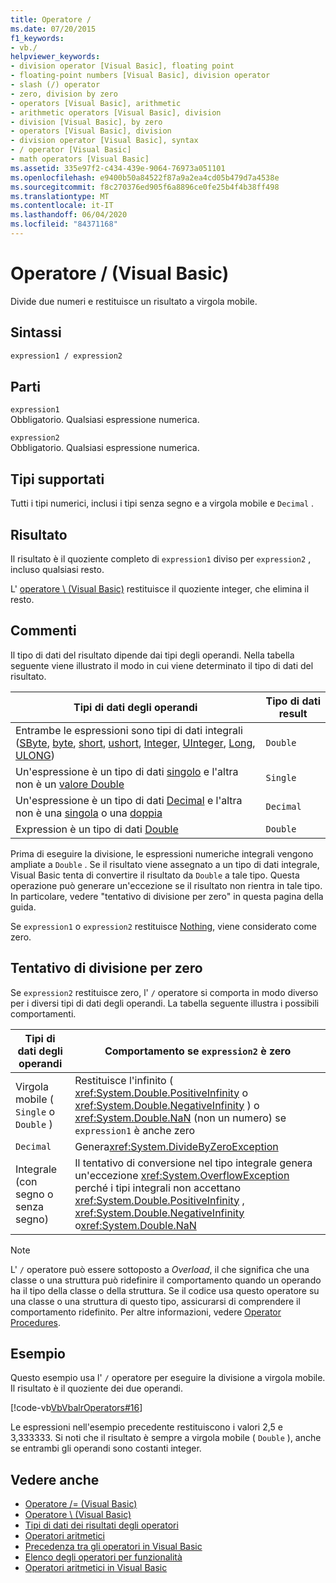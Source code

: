 ```yaml
---
title: Operatore /
ms.date: 07/20/2015
f1_keywords:
- vb./
helpviewer_keywords:
- division operator [Visual Basic], floating point
- floating-point numbers [Visual Basic], division operator
- slash (/) operator
- zero, division by zero
- operators [Visual Basic], arithmetic
- arithmetic operators [Visual Basic], division
- division [Visual Basic], by zero
- operators [Visual Basic], division
- division operator [Visual Basic], syntax
- / operator [Visual Basic]
- math operators [Visual Basic]
ms.assetid: 335e97f2-c434-439e-9064-76973a051101
ms.openlocfilehash: e9400b50a84522f87a9a2ea4cd05b479d7a4538e
ms.sourcegitcommit: f8c270376ed905f6a8896ce0fe25b4f4b38ff498
ms.translationtype: MT
ms.contentlocale: it-IT
ms.lasthandoff: 06/04/2020
ms.locfileid: "84371168"
---
```

# <a name="-operator-visual-basic"></a>Operatore / (Visual Basic)
Divide due numeri e restituisce un risultato a virgola mobile.  
  
## <a name="syntax"></a>Sintassi  
  
```vb  
expression1 / expression2  
```  
  
## <a name="parts"></a>Parti  
 `expression1`  
 Obbligatorio. Qualsiasi espressione numerica.  
  
 `expression2`  
 Obbligatorio. Qualsiasi espressione numerica.  
  
## <a name="supported-types"></a>Tipi supportati  
 Tutti i tipi numerici, inclusi i tipi senza segno e a virgola mobile e `Decimal` .  
  
## <a name="result"></a>Risultato  
 Il risultato è il quoziente completo di `expression1` diviso per `expression2` , incluso qualsiasi resto.  
  
 L' [operatore \ (Visual Basic)](integer-division-operator.md) restituisce il quoziente integer, che elimina il resto.  
  
## <a name="remarks"></a>Commenti  
 Il tipo di dati del risultato dipende dai tipi degli operandi. Nella tabella seguente viene illustrato il modo in cui viene determinato il tipo di dati del risultato.  
  
|Tipi di dati degli operandi|Tipo di dati result|  
|------------------------|----------------------|  
|Entrambe le espressioni sono tipi di dati integrali ([SByte](../data-types/sbyte-data-type.md), [byte](../data-types/byte-data-type.md), [short](../data-types/short-data-type.md), [ushort](../data-types/ushort-data-type.md), [Integer](../data-types/integer-data-type.md), [UInteger](../data-types/uinteger-data-type.md), [Long](../data-types/long-data-type.md), [ULONG](../data-types/ulong-data-type.md))|`Double`|  
|Un'espressione è un tipo di dati [singolo](../data-types/single-data-type.md) e l'altra non è un [valore Double](../data-types/double-data-type.md)|`Single`|  
|Un'espressione è un tipo di dati [Decimal](../data-types/decimal-data-type.md) e l'altra non è una [singola](../data-types/single-data-type.md) o una [doppia](../data-types/double-data-type.md)|`Decimal`|  
|Expression è un tipo di dati [Double](../data-types/double-data-type.md)|`Double`|  
  
 Prima di eseguire la divisione, le espressioni numeriche integrali vengono ampliate a `Double` . Se il risultato viene assegnato a un tipo di dati integrale, Visual Basic tenta di convertire il risultato da `Double` a tale tipo. Questa operazione può generare un'eccezione se il risultato non rientra in tale tipo. In particolare, vedere "tentativo di divisione per zero" in questa pagina della guida.  
  
 Se `expression1` o `expression2` restituisce [Nothing](../nothing.md), viene considerato come zero.  
  
## <a name="attempted-division-by-zero"></a>Tentativo di divisione per zero  
 Se `expression2` restituisce zero, l' `/` operatore si comporta in modo diverso per i diversi tipi di dati degli operandi. La tabella seguente illustra i possibili comportamenti.  
  
|Tipi di dati degli operandi|Comportamento se `expression2` è zero|  
|------------------------|---------------------------------------|  
|Virgola mobile ( `Single` o `Double` )|Restituisce l'infinito ( <xref:System.Double.PositiveInfinity> o <xref:System.Double.NegativeInfinity> ) o <xref:System.Double.NaN> (non un numero) se `expression1` è anche zero|  
|`Decimal`|Genera<xref:System.DivideByZeroException>|  
|Integrale (con segno o senza segno)|Il tentativo di conversione nel tipo integrale genera un'eccezione <xref:System.OverflowException> perché i tipi integrali non accettano <xref:System.Double.PositiveInfinity> , <xref:System.Double.NegativeInfinity> o<xref:System.Double.NaN>|  
  
> [!NOTE]
> L' `/` operatore può essere sottoposto a *Overload*, il che significa che una classe o una struttura può ridefinire il comportamento quando un operando ha il tipo della classe o della struttura. Se il codice usa questo operatore su una classe o una struttura di questo tipo, assicurarsi di comprendere il comportamento ridefinito. Per altre informazioni, vedere [Operator Procedures](../../programming-guide/language-features/procedures/operator-procedures.md).  
  
## <a name="example"></a>Esempio  
 Questo esempio usa l' `/` operatore per eseguire la divisione a virgola mobile. Il risultato è il quoziente dei due operandi.  
  
 [!code-vb[VbVbalrOperators#16](~/samples/snippets/visualbasic/VS_Snippets_VBCSharp/VbVbalrOperators/VB/Class1.vb#16)]  
  
 Le espressioni nell'esempio precedente restituiscono i valori 2,5 e 3,333333. Si noti che il risultato è sempre a virgola mobile ( `Double` ), anche se entrambi gli operandi sono costanti integer.  
  
## <a name="see-also"></a>Vedere anche

- [Operatore /= (Visual Basic)](floating-point-division-assignment-operator.md)
- [Operatore \ (Visual Basic)](integer-division-operator.md)
- [Tipi di dati dei risultati degli operatori](data-types-of-operator-results.md)
- [Operatori aritmetici](arithmetic-operators.md)
- [Precedenza tra gli operatori in Visual Basic](operator-precedence.md)
- [Elenco degli operatori per funzionalità](operators-listed-by-functionality.md)
- [Operatori aritmetici in Visual Basic](../../programming-guide/language-features/operators-and-expressions/arithmetic-operators.md)
